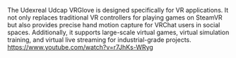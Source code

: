 The Udexreal Udcap VRGlove is designed specifically for VR applications. It not only replaces traditional VR controllers for playing games on SteamVR but also provides precise hand motion capture for VRChat users in social spaces. Additionally, it supports large-scale virtual games, virtual simulation training, and virtual live streaming for industrial-grade projects.
https://www.youtube.com/watch?v=r7JhKs-WRyg
